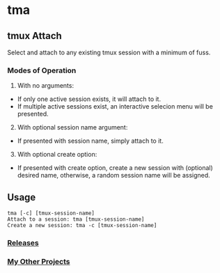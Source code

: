 <head> 
<meta name="google-site-verification" content="EIWLetfhVUYXfJPu9UPWU-QSTRBETKwvsbIyU2BC8vU" />
</head>

# tma
## tmux Attach


Select and attach to any existing tmux session with a minimum of fuss.  

### Modes of Operation
1. With no arguments:
 - If only one active session exists, it will attach to it.
 - If multiple active sessions exist, an interactive selecion menu will be presented.

2. With optional session name argument:
  - If presented with session name, simply attach to it.

3. With optional create option:
  - If presented with create option, create a new session with (optional) desired name, otherwise, a random session name will be assigned.

## Usage
    tma [-c] [tmux-session-name]
    Attach to a session: tma [tmux-session-name]
    Create a new session: tma -c [tmux-session-name]

### [Releases](https://github.com/jnyilas/tma/releases)
### [My Other Projects](https://github.com/jnyilas?tab=repositories)

